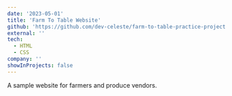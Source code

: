 ```yaml
---
date: '2023-05-01'
title: 'Farm To Table Website'
github: 'https://github.com/dev-celeste/farm-to-table-practice-project'
external: ''
tech:
  - HTML
  - CSS
company: ''
showInProjects: false
---
```


A sample website for farmers and produce vendors.
